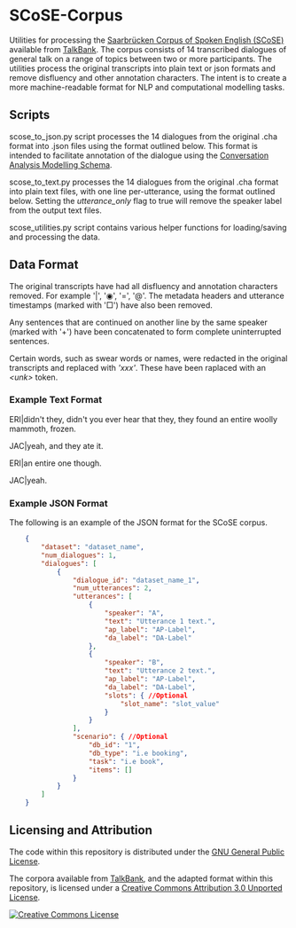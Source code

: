 # SCoSE-Corpus
Utilities for processing the [Saarbrücken Corpus of Spoken English (SCoSE)](https://ca.talkbank.org/access/SCoSE.html) 
available from [TalkBank](https://talkbank.org/). 
The corpus consists of 14 transcribed dialogues of general talk on a range of topics between two or more participants.
The utilities process the original transcripts into plain text or json formats and remove disfluency and other 
annotation characters. The intent is to create a more machine-readable format for NLP and computational modelling tasks.

## Scripts
scose_to_json.py script processes the 14 dialogues from the original .cha format into .json files using the format
outlined below.
This format is intended to facilitate annotation of the dialogue using the 
[Conversation Analysis Modelling Schema](https://nathanduran.github.io/Conversation-Analysis-Modelling-Schema/).

scose_to_text.py processes the 14 dialogues from the original .cha format into plain text files,
with one line per-utterance, using the format outlined below.
Setting the *utterance_only* flag to true will remove the speaker label from the output text files.

scose_utilities.py script contains various helper functions for loading/saving and processing the data.

## Data Format
The original transcripts have had all disfluency and annotation characters removed. For example '|', '◉', '=', '@'.
The metadata headers and utterance timestamps (marked with '&#9633;') have also been removed.

Any sentences that are continued on another line by the same speaker (marked with '+') have been
concatenated to form complete uninterrupted sentences.

Certain words, such as swear words or names, were redacted in the original transcripts and replaced with *'xxx'*.
These have been raplaced with an *\<unk\>* token.

### Example Text Format
ERI|didn't they, didn't you ever hear that they, they found an entire woolly mammoth, frozen.

JAC|yeah, and they ate it.

ERI|an entire one though.

JAC|yeah.

### Example JSON Format
The following is an example of the JSON format for the SCoSE corpus.

```json
    {
        "dataset": "dataset_name",
        "num_dialogues": 1,
        "dialogues": [
            {
                "dialogue_id": "dataset_name_1",
                "num_utterances": 2,
                "utterances": [
                    {
                        "speaker": "A",
                        "text": "Utterance 1 text.",
                        "ap_label": "AP-Label",
                        "da_label": "DA-Label"
                    },
                    {
                        "speaker": "B",
                        "text": "Utterance 2 text.",
                        "ap_label": "AP-Label",
                        "da_label": "DA-Label",
                        "slots": { //Optional
                            "slot_name": "slot_value"
                        }
                    }
                ],
                "scenario": { //Optional
                    "db_id": "1",
                    "db_type": "i.e booking",
                    "task": "i.e book",
                    "items": []
                }
            }
        ]
    }
```
## Licensing and Attribution
The code within this repository is distributed under the [GNU General Public License](https://www.gnu.org/licenses/gpl-3.0.en.html).

The corpora available from [TalkBank](https://talkbank.org/), and the adapted format within this repository,
is licensed under a [Creative Commons Attribution 3.0 Unported License](http://creativecommons.org/licenses/by/3.0/).

<a rel="license" href="http://creativecommons.org/licenses/by/3.0/"><img alt="Creative Commons License" style="border-width:0" src="https://i.creativecommons.org/l/by/3.0/88x31.png" /></a>